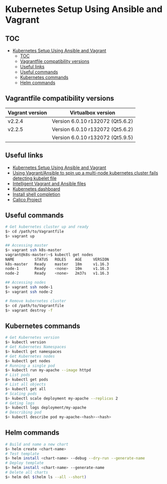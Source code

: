 # Kubernetes Setup Using Ansible and Vagrant
 
## TOC
 
- [Kubernetes Setup Using Ansible and Vagrant](#kubernetes-setup-using-ansible-and-vagrant)
  - [TOC](#toc)
  - [Vagrantfile compatibility versions](#vagrantfile-compatibility-versions)
  - [Useful links](#useful-links)
  - [Useful commands](#useful-commands)
  - [Kubernetes commands](#kubernetes-commands)
  - [Helm commands](#helm-commands)

## Vagrantfile compatibility versions

| Vagrant version | Virtualbox version                |
| --------------- | --------------------------------- |
| v2.2.4          | Version 6.0.10 r132072 (Qt5.6.2)  |
| v2.2.5          | Version 6.0.10 r132072 (Qt5.6.2)  |
|                 | Version 6.0.10 r132072 (Qt5.9.5)  |

## Useful links

- [Kubernetes Setup Using Ansible and Vagrant](https://kubernetes.io/blog/2019/03/15/kubernetes-setup-using-ansible-and-vagrant/)
- [Using Vagrant/Ansible to spin up a multi-node kubernetes cluster fails detecting kubelet file](https://stackoverflow.com/questions/56998761/using-vagrant-ansible-to-spin-up-a-multi-node-kubernetes-cluster-fails-detecting)
- [Intelligent Vagrant and Ansible files](https://www.simonholywell.com/post/2016/02/intelligent-vagrant-and-ansible-files/)
- [Kubernetes dashboard](https://kubernetes.io/docs/tasks/access-application-cluster/web-ui-dashboard/)
- [Install shell completion](https://docs.docker.com/docker-for-mac/#install-shell-completion)
- [Calico Project](https://www.projectcalico.org/)

## Useful commands

```sh
# Get kubernetes cluster up and ready
$> cd /path/to/Vagrantfile
$> vagrant up
```

```sh
## Accessing master
$> vagrant ssh k8s-master
vagrant@k8s-master:~$ kubectl get nodes
NAME         STATUS   ROLES    AGE     VERSION
k8s-master   Ready    master   18m     v1.16.3
node-1       Ready    <none>   10m     v1.16.3
node-2       Ready    <none>   2m37s   v1.16.3

## Accessing nodes
$> vagrant ssh node-1
$> vagrant ssh node-2
```

```sh
# Remove kubernetes cluster
$> cd /path/to/Vagrantfile
$> vagrant destroy -f
```

## Kubernetes commands

```sh
# Get Kubernetes version
$> kubectl version
# Get Kubernetes Namespaces
$> kubectl get namespaces
# Get Kubernetes nodes
$> kubectl get nodes
# Running a single pod 
$> kubectl run my-apache --image httpd
# List pods
$> kubectl get pods
# List all objects
$> kubectl get all
# Scaling pods
$> kubectl scale deployment my-apache --replicas 2
# Geting logs 
$> kubectl logs deployment/my-apache
# Describing pod
$> kubectl describe pod my-apache-<hash>-<hash>
```

## Helm commands
```sh
# Build and name a new chart
$> helm create <chart-name>
# Test template 
$> helm install <chart-name> --debug --dry-run --generate-name
# Deploy template
$> helm install <chart-name> --generate-name
# Delete all charts
$> helm del $(helm ls --all --short)
```